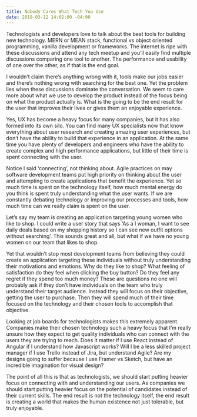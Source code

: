 ```yaml
---
title: Nobody Cares What Tech You Use
date: 2019-03-12 14:02:00 -04:00
---
```


Technologists and developers love to talk about the best tools for building new technology. MERN or MEAN stack, functional vs object oriented programming, vanilla development or frameworks. The internet is ripe with these discussions and attend any tech meetup and you’ll easily find multiple discussions comparing one tool to another. The performance and usability of one over the other, as if that is the end goal.

I wouldn’t claim there’s anything wrong with it, tools make our jobs easier and there’s nothing wrong with searching for the best one. Yet the problem lies when these discussions dominate the conversation. We seem to care more about what we use to develop the product instead of the focus being on what the product actually is. What is the going to be the end result for the user that improves their lives or gives them an enjoyable experience.

Yes, UX has become a heavy focus for many companies, but it has also formed into its own silo. You can find many UX specialists now that know everything about user research and creating amazing user experiences, but don’t have the ability to build that experience in an application. At the same time you have plenty of developers and engineers who have the ability to create complex and high performance applications, but little of their time is spent connecting with the user.

Notice I said ‘connecting’, not thinking about. Agile practices on may software development teams put high priority on thinking about the user and attempting to create applications that benefit the experience. Yet so much time is spent on the technology itself, how much mental energy do you think is spent truly understanding what the user wants. If we are constantly debating technology or improving our processes and tools, how much time can we really claim is spent on the user.

Let’s say my team is creating an application targeting young women who like to shop. I could write a user story that says ‘As a I woman, I want to see daily deals based on my shopping history so I can see new outfit options without searching’. This sounds great and all, but what if we have no young women on our team that likes to shop.

Yet that wouldn’t stop most development teams from believing they could create an application targeting these individuals without truly understanding their motivations and emotions. Why do they like to shop? What feeling of satisfaction do they feel when clicking the buy button? Do they feel any regret if they spend too much money? These are questions no one will probably ask if they don’t have individuals on the team who truly understand their target audience. Instead they will focus on their objective, getting the user to purchase. Then they will spend much of their time focused on the technology and their chosen tools to accomplish that objective.

Looking at job boards for technologists makes this extremely apparent. Companies make their chosen technology such a heavy focus that I’m really unsure how they expect to get quality individuals who can connect with the users they are trying to reach. Does it matter if I use React instead of Angular if I understand how Javascript works? Will I be a less skilled project manager if I use Trello instead of Jira, but understand Agile? Are my designs going to suffer because I use Framer vs Sketch, but have an incredible imagination for visual design?

The point of all this is that as technologists, we should start putting heavier focus on connecting with and understanding our users. As companies we should start putting heavier focus on the potential of candidates instead of their current skills. The end result is not the technology itself, the end result is creating a world that makes the human existence not just tolerable, but truly enjoyable.